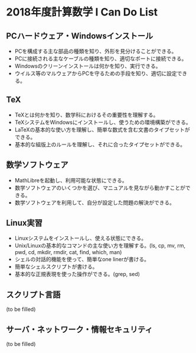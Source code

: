 # 2018年度計算数学 I Can Do List

## PCハードウェア・Windowsインストール
- PCを構成する主な部品の種類を知り、外形を見分けることができる。
- PCに接続される主なケーブルの種類を知り、適切なポートに接続できる。
- Windowsのクリーンインストールは何かを知り、実行できる。
- ウイルス等のマルウェアからPCを守るための手段を知り、適切に設定できる。

## TeX
- TeXとは何かを知り、数学科におけるその重要性を理解する。
- TeXシステムをWindowsにインストールし、使うための環境構築ができる。
- LaTeXの基本的な使い方を理解し、簡単な数式を含む文書のタイプセットができる。
- 基本的な組版上のルールを理解し、それに合ったタイプセットができる。

## 数学ソフトウェア
- MathLibreを起動し、利用可能な状態にできる。
- 数学ソフトウェアのいくつかを選び、マニュアルを見ながら動かすことができる。
- 数学ソフトウェアを利用して、自分が設定した問題の解決ができる。

## Linux実習
- Linuxシステムをインストールし、使える状態にできる。
- Unix/Linuxの基本的なコマンドの主な使い方を理解する。(ls, cp, mv, rm, pwd, cd, mkdir, rmdir, cat, find, which, man)
- シェルの対話的機能を使って、簡単なone linerが書ける。
- 簡単なシェルスクリプトが書ける。
- 基本的な正規表現を使った操作ができる。(grep, sed)

## スクリプト言語
(to be filled)

## サーバ・ネットワーク・情報セキュリティ
(to be filled)
